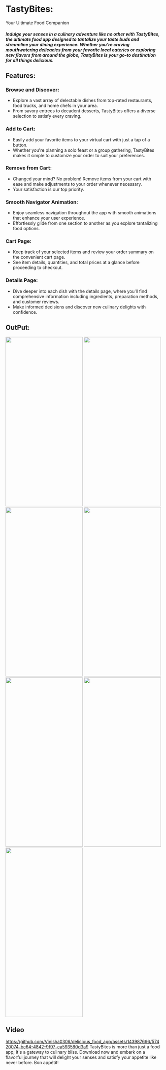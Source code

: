 # TastyBites:
Your Ultimate Food Companion

##### Indulge your senses in a culinary adventure like no other with TastyBites, the ultimate food app designed to tantalize your taste buds and streamline your dining experience. Whether you're craving mouthwatering delicacies from your favorite local eateries or exploring new flavors from around the globe, TastyBites is your go-to destination for all things delicious.

## Features:

### Browse and Discover:
- Explore a vast array of delectable dishes from top-rated restaurants, food trucks, and home chefs in your area.
- From savory entrees to decadent desserts, TastyBites offers a diverse selection to satisfy every craving.

### Add to Cart:
- Easily add your favorite items to your virtual cart with just a tap of a button.
- Whether you're planning a solo feast or a group gathering, TastyBites makes it simple to customize your order to suit your preferences.

### Remove from Cart:
- Changed your mind? No problem! Remove items from your cart with ease and make adjustments to your order whenever necessary.
- Your satisfaction is our top priority.

### Smooth Navigator Animation:
- Enjoy seamless navigation throughout the app with smooth animations that enhance your user experience.
- Effortlessly glide from one section to another as you explore tantalizing food options.

### Cart Page:
- Keep track of your selected items and review your order summary on the convenient cart page.
- See item details, quantities, and total prices at a glance before proceeding to checkout.

### Details Page: 
- Dive deeper into each dish with the details page, where you'll find comprehensive information including ingredients, preparation methods, and customer reviews.
- Make informed decisions and discover new culinary delights with confidence.

## OutPut:
<img src="https://github.com/Vinisha0306/delicious_food_app/assets/143987696/1bd5146e-5f8a-4c9f-88b0-5c1d6f523c2e" width="250" height="550">
<img src="https://github.com/Vinisha0306/delicious_food_app/assets/143987696/cf6572c0-8f73-4335-914e-4946afda162e" width="250" height="550">
<img src="https://github.com/Vinisha0306/delicious_food_app/assets/143987696/4c4988bc-48b8-4a0c-9595-d194addeee0e" width="250" height="550">
<img src="https://github.com/Vinisha0306/delicious_food_app/assets/143987696/45e0eaad-08cd-47e2-8459-176199f7b4d1" width="250" height="550">
<img src="https://github.com/Vinisha0306/delicious_food_app/assets/143987696/824de6be-56a6-4135-ab49-acae48fd6e70" width="250" height="550">
<img src="https://github.com/Vinisha0306/delicious_food_app/assets/143987696/c2bcd337-89b8-4f67-adcf-2bb9a2529e85" width="250" height="550">
<img src="https://github.com/Vinisha0306/delicious_food_app/assets/143987696/3af8eea1-d17d-4362-9a53-73dc0e77634a" width="250" height="550">

## Video

https://github.com/Vinisha0306/delicious_food_app/assets/143987696/57420074-bc64-4842-9f97-ca593580d3a9
TastyBites is more than just a food app; it's a gateway to culinary bliss. Download now and embark on a flavorful journey that will delight your senses and satisfy your appetite like never before. Bon appétit!
